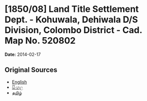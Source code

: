 # [1850/08] Land Title Settlement Dept. - Kohuwala, Dehiwala D/S Division, Colombo District - Cad. Map No. 520802

**Date:** 2014-02-17

## Original Sources

- [English](https://documents.gov.lk/view/extra-gazettes/2014/2/1850-08_E.pdf)
- [සිංහල](https://documents.gov.lk/view/extra-gazettes/2014/2/1850-08_S.pdf)
- [தமிழ்](https://documents.gov.lk/view/extra-gazettes/2014/2/1850-08_T.pdf)
